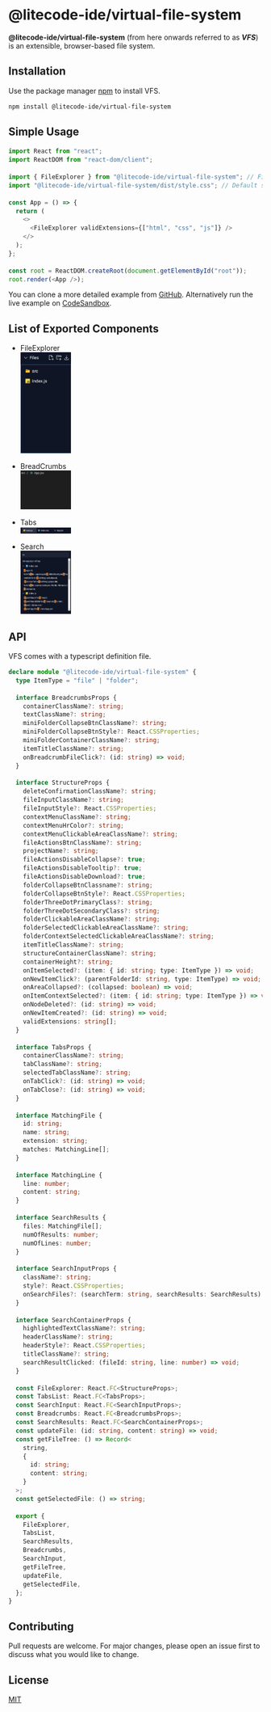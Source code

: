 # @litecode-ide/virtual-file-system

**@litecode-ide/virtual-file-system** (from here onwards referred to as **_VFS_**) is an extensible, browser-based file system.

## Installation

Use the package manager [npm](https://www.npmjs.com/) to install VFS.

```bash
npm install @litecode-ide/virtual-file-system
```

## Simple Usage

```js
import React from "react";
import ReactDOM from "react-dom/client";

import { FileExplorer } from "@litecode-ide/virtual-file-system"; // FileExplorer component
import "@litecode-ide/virtual-file-system/dist/style.css"; // Default styles

const App = () => {
  return (
    <>
      <FileExplorer validExtensions={["html", "css", "js"]} />
    </>
  );
};

const root = ReactDOM.createRoot(document.getElementById("root"));
root.render(<App />);
```

You can clone a more detailed example from [GitHub](https://github.com/LiteCode-IDE/vfs-sample.git). Alternatively run the live example on [CodeSandbox](https://codesandbox.io/p/github/LiteCode-IDE/vfs-sample/main?layout=%257B%2522sidebarPanel%2522%253A%2522EXPLORER%2522%252C%2522rootPanelGroup%2522%253A%257B%2522direction%2522%253A%2522horizontal%2522%252C%2522contentType%2522%253A%2522UNKNOWN%2522%252C%2522type%2522%253A%2522PANEL_GROUP%2522%252C%2522id%2522%253A%2522ROOT_LAYOUT%2522%252C%2522panels%2522%253A%255B%257B%2522type%2522%253A%2522PANEL_GROUP%2522%252C%2522contentType%2522%253A%2522UNKNOWN%2522%252C%2522direction%2522%253A%2522vertical%2522%252C%2522id%2522%253A%2522clqci8er30006356vfnd2iny4%2522%252C%2522sizes%2522%253A%255B70%252C30%255D%252C%2522panels%2522%253A%255B%257B%2522type%2522%253A%2522PANEL_GROUP%2522%252C%2522contentType%2522%253A%2522EDITOR%2522%252C%2522direction%2522%253A%2522horizontal%2522%252C%2522id%2522%253A%2522EDITOR%2522%252C%2522panels%2522%253A%255B%257B%2522type%2522%253A%2522PANEL%2522%252C%2522contentType%2522%253A%2522EDITOR%2522%252C%2522id%2522%253A%2522clqci8er30002356v3zglr9d3%2522%257D%255D%257D%252C%257B%2522type%2522%253A%2522PANEL_GROUP%2522%252C%2522contentType%2522%253A%2522SHELLS%2522%252C%2522direction%2522%253A%2522horizontal%2522%252C%2522id%2522%253A%2522SHELLS%2522%252C%2522panels%2522%253A%255B%257B%2522type%2522%253A%2522PANEL%2522%252C%2522contentType%2522%253A%2522SHELLS%2522%252C%2522id%2522%253A%2522clqci8er30004356vrajed05p%2522%257D%255D%252C%2522sizes%2522%253A%255B100%255D%257D%255D%257D%252C%257B%2522type%2522%253A%2522PANEL_GROUP%2522%252C%2522contentType%2522%253A%2522DEVTOOLS%2522%252C%2522direction%2522%253A%2522vertical%2522%252C%2522id%2522%253A%2522DEVTOOLS%2522%252C%2522panels%2522%253A%255B%257B%2522type%2522%253A%2522PANEL%2522%252C%2522contentType%2522%253A%2522DEVTOOLS%2522%252C%2522id%2522%253A%2522clqci8er30005356vp8n5i57j%2522%257D%255D%252C%2522sizes%2522%253A%255B100%255D%257D%255D%252C%2522sizes%2522%253A%255B40%252C60%255D%257D%252C%2522tabbedPanels%2522%253A%257B%2522clqci8er30002356v3zglr9d3%2522%253A%257B%2522id%2522%253A%2522clqci8er30002356v3zglr9d3%2522%252C%2522tabs%2522%253A%255B%255D%257D%252C%2522clqci8er30005356vp8n5i57j%2522%253A%257B%2522id%2522%253A%2522clqci8er30005356vp8n5i57j%2522%252C%2522activeTabId%2522%253A%2522clqci9sgs00bu356vreccsav2%2522%252C%2522tabs%2522%253A%255B%257B%2522type%2522%253A%2522ENV_SETUP%2522%252C%2522id%2522%253A%2522clqci8etp000o356vpam546dt%2522%252C%2522mode%2522%253A%2522permanent%2522%257D%252C%257B%2522type%2522%253A%2522UNASSIGNED_PORT%2522%252C%2522port%2522%253A5173%252C%2522id%2522%253A%2522clqci9sgs00bu356vreccsav2%2522%252C%2522mode%2522%253A%2522permanent%2522%252C%2522path%2522%253A%2522%252F%2522%257D%255D%257D%252C%2522clqci8er30004356vrajed05p%2522%253A%257B%2522id%2522%253A%2522clqci8er30004356vrajed05p%2522%252C%2522activeTabId%2522%253A%2522clqci8er30003356v0nijrgme%2522%252C%2522tabs%2522%253A%255B%257B%2522id%2522%253A%2522clqci8er30003356v0nijrgme%2522%252C%2522mode%2522%253A%2522permanent%2522%252C%2522type%2522%253A%2522TERMINAL%2522%252C%2522shellId%2522%253A%2522clqci8f5r000redh5hdbxd7po%2522%257D%252C%257B%2522type%2522%253A%2522TASK_LOG%2522%252C%2522taskId%2522%253A%2522dev%2522%252C%2522id%2522%253A%2522clqci8f9w005c356vc7x0fxhk%2522%252C%2522mode%2522%253A%2522permanent%2522%257D%255D%257D%257D%252C%2522showDevtools%2522%253Atrue%252C%2522showShells%2522%253Atrue%252C%2522showSidebar%2522%253Afalse%252C%2522sidebarPanelSize%2522%253A0%257D).

## List of Exported Components

- FileExplorer\
  [<img src="sample/structure.gif" width="100"/>](sample/structure.gif)

- BreadCrumbs\
  [<img src="sample/breadcrumbs.gif" width="100"/>](sample/breadcrumbs.gif)

- Tabs\
  [<img src="sample/tabs.gif" width="100"/>](sample/tabs.gif)

- Search\
  [<img src="sample/search.gif" width="100"/>](sample/search.gif)

## API

VFS comes with a typescript definition file.

```ts
declare module "@litecode-ide/virtual-file-system" {
  type ItemType = "file" | "folder";

  interface BreadcrumbsProps {
    containerClassName?: string;
    textClassName?: string;
    miniFolderCollapseBtnClassName?: string;
    miniFolderCollapseBtnStyle?: React.CSSProperties;
    miniFolderContainerClassName?: string;
    itemTitleClassName?: string;
    onBreadcrumbFileClick?: (id: string) => void;
  }

  interface StructureProps {
    deleteConfirmationClassName?: string;
    fileInputClassName?: string;
    fileInputStyle?: React.CSSProperties;
    contextMenuClassName?: string;
    contextMenuHrColor?: string;
    contextMenuClickableAreaClassName?: string;
    fileActionsBtnClassName?: string;
    projectName?: string;
    fileActionsDisableCollapse?: true;
    fileActionsDisableTooltip?: true;
    fileActionsDisableDownload?: true;
    folderCollapseBtnClassname?: string;
    folderCollapseBtnStyle?: React.CSSProperties;
    folderThreeDotPrimaryClass?: string;
    folderThreeDotSecondaryClass?: string;
    folderClickableAreaClassName?: string;
    folderSelectedClickableAreaClassName?: string;
    folderContextSelectedClickableAreaClassName?: string;
    itemTitleClassName?: string;
    structureContainerClassName?: string;
    containerHeight?: string;
    onItemSelected?: (item: { id: string; type: ItemType }) => void;
    onNewItemClick?: (parentFolderId: string, type: ItemType) => void;
    onAreaCollapsed?: (collapsed: boolean) => void;
    onItemContextSelected?: (item: { id: string; type: ItemType }) => void;
    onNodeDeleted?: (id: string) => void;
    onNewItemCreated?: (id: string) => void;
    validExtensions: string[];
  }

  interface TabsProps {
    containerClassName?: string;
    tabClassName?: string;
    selectedTabClassName?: string;
    onTabClick?: (id: string) => void;
    onTabClose?: (id: string) => void;
  }

  interface MatchingFile {
    id: string;
    name: string;
    extension: string;
    matches: MatchingLine[];
  }

  interface MatchingLine {
    line: number;
    content: string;
  }

  interface SearchResults {
    files: MatchingFile[];
    numOfResults: number;
    numOfLines: number;
  }

  interface SearchInputProps {
    className?: string;
    style?: React.CSSProperties;
    onSearchFiles?: (searchTerm: string, searchResults: SearchResults) => void;
  }

  interface SearchContainerProps {
    highlightedTextClassName?: string;
    headerClassName?: string;
    headerStyle?: React.CSSProperties;
    titleClassName?: string;
    searchResultClicked: (fileId: string, line: number) => void;
  }

  const FileExplorer: React.FC<StructureProps>;
  const TabsList: React.FC<TabsProps>;
  const SearchInput: React.FC<SearchInputProps>;
  const Breadcrumbs: React.FC<BreadcrumbsProps>;
  const SearchResults: React.FC<SearchContainerProps>;
  const updateFile: (id: string, content: string) => void;
  const getFileTree: () => Record<
    string,
    {
      id: string;
      content: string;
    }
  >;
  const getSelectedFile: () => string;

  export {
    FileExplorer,
    TabsList,
    SearchResults,
    Breadcrumbs,
    SearchInput,
    getFileTree,
    updateFile,
    getSelectedFile,
  };
}
```

## Contributing

Pull requests are welcome. For major changes, please open an issue first to discuss what you would like to change.

## License

[MIT](./LICENSE)
